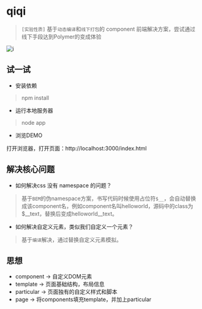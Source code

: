 qiqi
====

> `[实验性质]` 基于`动态编译`和`线下打包`的 component 前端解决方案，尝试通过线下手段达到Polymer的变成体验

![i](https://cloud.githubusercontent.com/assets/2239584/5889906/bf180eac-a479-11e4-9564-0a9d8da22793.gif)

试一试
------

* 安装依赖

> npm install

* 运行本地服务器

> node app

* 浏览DEMO

打开浏览器，打开页面：http://localhost:3000/index.html


解决核心问题
------------

* 如何解决css 没有 namespace 的问题？
> 基于`BEM`的伪namespace方案，书写代码时候使用占位符`$__`，会自动替换成该component名，例如component名叫helloworld，源码中的class为$__text，替换后变成helloworld__text。

* 如何解决自定义元素，类似我们自定义一个<helloworld></helloworld>元素？
> 基于`编译`解决，通过替换自定义元素模拟。


思想
----

* component -> 自定义DOM元素
* template -> 页面基础结构，布局信息
* particular -> 页面独有的自定义样式和脚本
* page -> 将components填充template，并加上particular
